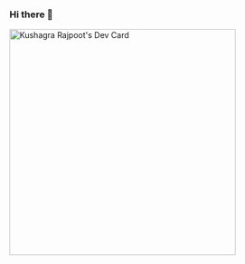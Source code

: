 ### Hi there 👋

<!--
**KushagraGitter/KushagraGitter** is a ✨ _special_ ✨ repository because its `README.md` (this file) appears on your GitHub profile.

Here are some ideas to get you started:

- 🔭 I’m currently working on ...
- 🌱 I’m currently learning ...
- 👯 I’m looking to collaborate on ...
- 🤔 I’m looking for help with ...
- 💬 Ask me about ...
- 📫 How to reach me: ...
- 😄 Pronouns: ...
- ⚡ Fun fact: ...
-->

<a href="https://app.daily.dev/kushagra305"><img src="https://api.daily.dev/devcards/7f0fd747da0c42b084642d9bd093891a.png?r=mu5" width="400" alt="Kushagra Rajpoot's Dev Card"/></a>
